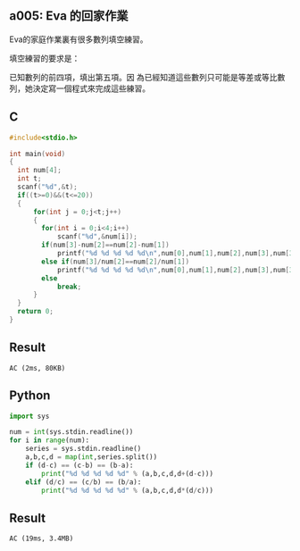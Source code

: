 ## a005: Eva 的回家作業
Eva的家庭作業裏有很多數列填空練習。

填空練習的要求是：

已知數列的前四項，填出第五項。因 為已經知道這些數列只可能是等差或等比數列，她決定寫一個程式來完成這些練習。

## C
```C
#include<stdio.h>

int main(void)
{
  int num[4];
  int t;
  scanf("%d",&t);
  if((t>=0)&&(t<=20))
  {
      for(int j = 0;j<t;j++)
      {
        for(int i = 0;i<4;i++)
            scanf("%d",&num[i]);
        if(num[3]-num[2]==num[2]-num[1])
            printf("%d %d %d %d %d\n",num[0],num[1],num[2],num[3],num[3]+(num[2]-num[1]));
        else if(num[3]/num[2]==num[2]/num[1])
            printf("%d %d %d %d %d\n",num[0],num[1],num[2],num[3],num[3]*(num[2]/num[1]));
        else
            break;
      }
  }
  return 0;
}
```
## Result
`AC (2ms, 80KB)`

## Python
```python
import sys

num = int(sys.stdin.readline())
for i in range(num):
    series = sys.stdin.readline()
    a,b,c,d = map(int,series.split())
    if (d-c) == (c-b) == (b-a):
        print("%d %d %d %d %d" % (a,b,c,d,d+(d-c)))
    elif (d/c) == (c/b) == (b/a):
        print("%d %d %d %d %d" % (a,b,c,d,d*(d/c)))
```
## Result
`AC (19ms, 3.4MB)`

